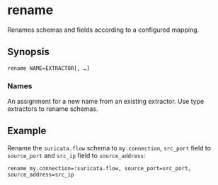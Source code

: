 # rename

Renames schemas and fields according to a configured mapping.

## Synopsis

```
rename NAME=EXTRACTOR[, …]
```

### Names

An assignment for a new name from an existing extractor. Use type extractors to
rename schemas.

## Example

Rename the `suricata.flow` schema to `my.connection`, `src_port` field to
`source_port` and `src_ip` field to `source_address`:

```
rename my.connection=:suricata.flow, source_port=src_port, source_address=src_ip
```
